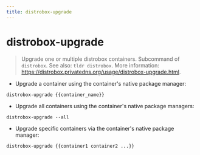 ```yaml
---
title: distrobox-upgrade
---
```

# distrobox-upgrade

> Upgrade one or multiple distrobox containers.
> Subcommand of `distrobox`. See also: `tldr distrobox`.
> More information: <https://distrobox.privatedns.org/usage/distrobox-upgrade.html>.

- Upgrade a container using the container's native package manager:

`distrobox-upgrade {{container_name}}`

- Upgrade all containers using the container's native package managers:

`distrobox-upgrade --all`

- Upgrade specific containers via the container's native package manager:

`distrobox-upgrade {{container1 container2 ...}}`
